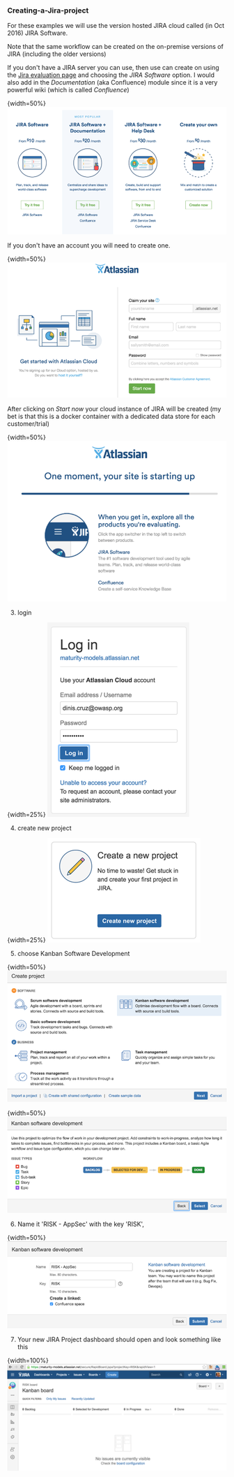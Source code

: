 ### Creating-a-Jira-project

For these examples we will use the version hosted JIRA cloud called (in Oct 2016) JIRA Software.

Note that the same workflow can be created on the on-premise versions of JIRA (including the older versions)

If you don't have a JIRA server you can use, then use can create on using the [Jira evaluation page]( https://www.atlassian.com/software/jira/try)  and choosing the _JIRA Software_ option. I would also add in the _Documentation_ (aka Confluence) module since it is a very powerful wiki (which is  called _Confluence_)

{width=50%}
![](images/3f66f00c-3dc9-11e6-8020-adc9d1ff0dba.png)

If you don't have an account you will need to create one.

{width=50%}
![](images/54a13770-3dc9-11e6-8204-8e589d858acc.png)

After clicking on _Start now_ your cloud instance of JIRA will be created (my bet is that this is a docker container with a dedicated data store for each customer/trial)

{width=50%}
![](images/5e38eff8-3dc9-11e6-9220-3939d86c936c.png)

3) login

{width=25%}
![](images/381996b4-3dca-11e6-8ee7-c66e81868e8a.png)

4) create new project

{width=25%}
![](images/91abc63e-3dca-11e6-822e-6781143f7c51.png)


5) choose Kanban Software Development

{width=50%}
![](images/a6ba4366-3dca-11e6-814f-7f1d189701fa.png)

{width=50%}
![](images/ca80ff2e-3dca-11e6-9340-7dd576cfabb3.png)

6) Name it 'RISK - AppSec' with the key 'RISK',

{width=50%}
![](images/8a73cbea-3dcb-11e6-876f-b28e07bad7cb.png)

7) Your new JIRA Project dashboard should open and look something like this

{width=100%}
![](images/5e6864ac-3dcb-11e6-9f6d-c9dbb19295ee.png)
